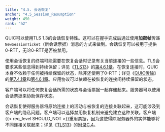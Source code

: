```yaml
---
title: "4.5. 会话恢复"
anchor: "4.5_Session_Resumption"
weight: 450
rank: "h2"
---
```


QUIC可以使用TLS 1.3的会话恢复特性。这可以在握手完成后通过使用**加密帧**传递`NewSessionTicket`（新会话票据）消息的方式来做到。会话恢复可以被用于提供0-RTT，无论0-RTT是否被禁用。

使用会话恢复的终端可能需要在恢复会话时记录有关当前连接的一些信息。TLS会要求某些信息得到持续保留；详见《[TLS13]()》的[第4.6.1章]()。在恢复连接时，QUIC本身不依赖于任何被持续保留的状态，除非还使用了0-RTT；详见《[QUIC传输]()》的[第7.4.1章]()和[第4.6.1章]()。应用协议可以依赖在被恢复的连接间持续保留的状态。

客户端可以将任何恢复会话所需的状态与会话票据一起存储起来。服务器可以使用会话票据来协助保存状态。

会话恢复使得服务器将原始连接上的活动与被恢复的连接关联起来，这可能涉及到客户端的隐私问题。客户端可以选择禁用恢复机制来避免建立这种关联。客户端{{< req_level SHOULD_NOT >}}重用票据，因为这使得除服务器外的实体能够将不同连接关联起来；详见《[TLS13]()》的[附录C.4]()。
